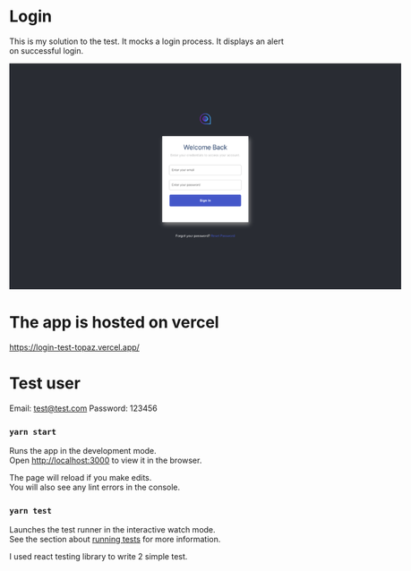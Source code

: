 # Login

This is my solution to the test. It mocks a login process. It displays an alert on successful login.

<img 
  src="public/login.png" 
  alt="Alt text" 
  title="Login Screenshot"
  style="display: inline-block; margin: 0 auto; max-width: 700px">
  >

# The app is hosted on vercel

https://login-test-topaz.vercel.app/

# Test user

Email: test@test.com
Password: 123456

### `yarn start`

Runs the app in the development mode.\
Open [http://localhost:3000](http://localhost:3000) to view it in the browser.

The page will reload if you make edits.\
You will also see any lint errors in the console.

### `yarn test`

Launches the test runner in the interactive watch mode.\
See the section about [running tests](https://facebook.github.io/create-react-app/docs/running-tests) for more information.

I used react testing library to write 2 simple test.
